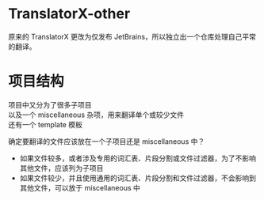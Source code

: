 # TranslatorX-other
原来的 TranslatorX 更改为仅发布 JetBrains，所以独立出一个仓库处理自己平常的翻译。

# 项目结构
项目中又分为了很多子项目  
以及一个 miscellaneous 杂项，用来翻译单个或较少文件  
还有一个 template 模板

确定要翻译的文件应该放在一个子项目还是 miscellaneous 中？
* 如果文件较多，或者涉及专用的词汇表、片段分割或文件过滤器，为了不影响其他文件，应该列为子项目
* 如果文件较少，并且使用通用的词汇表、片段分割和文件过滤器，不会影响到其他文件，可以放于 miscellaneous 中